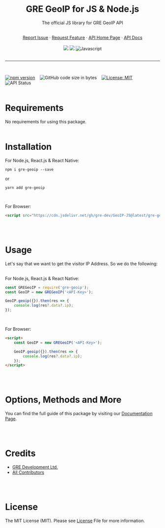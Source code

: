 <div align="center">
    <h1>GRE GeoIP for JS & Node.js</h1>
    <p>The official JS library for GRE GeoIP API</p>
    <br />
    <a href="https://github.com/gre-dev/GeoIP-JS/issues/new">Report Issue</a> · 
    <a href="https://github.com/gre-dev/GeoIP-JS/discussions/new">Request Feature</a> · 
    <a href="https://www.gredev.io/en/GeoIP" target="_BLANK">API Home Page</a> · 
    <a href="https://geoip-docs.gredev.io/sdks/js" target="_BLANK">API Docs</a>
    <br />
    <br />
    <a href="https://www.npmjs.com/package/gre-geoip" title="NPM Package" href="_BLANK"><img src="https://img.shields.io/badge/npm-CB3837?style=for-the-badge&logo=npm&logoColor=white"></a>
    <a href="https://github.com/gre-dev/GeoIP-JS" title="Github Repo" href="_BLANK"><img src="https://img.shields.io/badge/GitHub-100000?style=for-the-badge&logo=github&logoColor=white"></a>
    <img src="https://img.shields.io/badge/JavaScript-323330?style=for-the-badge&logo=javascript&logoColor=F7DF1E" title="Javascript">
</div>
<br />

---
<br />

[![npm version](https://badge.fury.io/js/gre-geoip.svg)](https://badge.fury.io/js/gre-geoip)
&nbsp;&nbsp;
![GitHub code size in bytes](https://img.shields.io/github/languages/code-size/gre-dev/GeoIP-JS?color=green&label=Minified%20size&logo=github)
&nbsp;&nbsp;
[![License: MIT](https://img.shields.io/badge/License-MIT-blue.svg)](https://opensource.org/licenses/MIT)
&nbsp;&nbsp;
![API Status](https://img.shields.io/website?down_color=orange&down_message=down&label=API%20status&up_color=green&up_message=up&url=https%3A%2F%2Fgregeoip.com)
<br /><br />

# Requirements
No requirements for using this package.
<br /><br />

# Installation
For Node.js, React.js & React Native:
```
npm i gre-geoip --save
```
or
```
yarn add gre-geoip
```
<br />

For Browser:
```html
<script src="https://cdn.jsdelivr.net/gh/gre-dev/GeoIP-JS@latest/gre-geoip.min.js"></script>
```
<br /><br />

# Usage
Let's say that we want to get the visitor IP Address. So we do the following:
<br /><br />

For Node.js, React.js & React Native:
```javascript
const GREGeoIP = require('gre-geoip');
const GeoIP = new GREGeoIP('<API-Key>');

GeoIP.geoip({}).then(res => {
    console.log(res?.data?.ip);
});
```
<br />

For Browser:
```html
<script>
    const GeoIP = new GREGeoIP('<API-Key>');

    GeoIP.geoip({}).then(res => {
        console.log(res?.data?.ip);
    });
</script>
```

<br /><br />
# Options, Methods and More
You can find the full guide of this package by visiting our [Documentation Page](https://geoip-docs.gredev.io/sdks/js).

<br /><br />
# Credits
* [GRE Development Ltd.](https://www.gredev.io/en/)
* [All Contributors](https://github.com/gre-dev/GeoIP-JS/graphs/contributors)

<br /><br />
# License
The MIT License (MIT). Please see [License](https://github.com/gre-dev/GeoIP-JS/blob/main/LICENSE) File for more information.